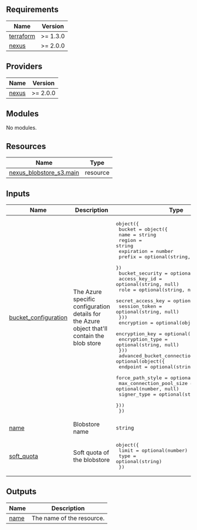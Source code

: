 ## Requirements

| Name | Version |
|------|---------|
| <a name="requirement_terraform"></a> [terraform](#requirement\_terraform) | >= 1.3.0 |
| <a name="requirement_nexus"></a> [nexus](#requirement\_nexus) | >= 2.0.0 |

## Providers

| Name | Version |
|------|---------|
| <a name="provider_nexus"></a> [nexus](#provider\_nexus) | >= 2.0.0 |

## Modules

No modules.

## Resources

| Name | Type |
|------|------|
| [nexus_blobstore_s3.main](https://registry.terraform.io/providers/datadrivers/nexus/latest/docs/resources/blobstore_s3) | resource |

## Inputs

| Name | Description | Type | Default | Required |
|------|-------------|------|---------|:--------:|
| <a name="input_bucket_configuration"></a> [bucket\_configuration](#input\_bucket\_configuration) | The Azure specific configuration details for the Azure object that'll contain the blob store | <pre>object({<br>    bucket = object({<br>      name       = string<br>      region     = string<br>      expiration = number<br>      prefix     = optional(string, null)<br>    })<br>    bucket_security = optional(object({<br>      access_key_id     = optional(string, null)<br>      role              = optional(string, null)<br>      secret_access_key = optional(string, null)<br>      session_token     = optional(string, null)<br>    }))<br>    encryption = optional(object({<br>      encryption_key  = optional(string, null)<br>      encryption_type = optional(string, null)<br>    }))<br>    advanced_bucket_connection = optional(object({<br>      endpoint                 = optional(string, null)<br>      force_path_style         = optional(bool, null)<br>      max_connection_pool_size = optional(number, null)<br>      signer_type              = optional(string, null)<br>    }))<br>  })</pre> | n/a | yes |
| <a name="input_name"></a> [name](#input\_name) | Blobstore name | `string` | n/a | yes |
| <a name="input_soft_quota"></a> [soft\_quota](#input\_soft\_quota) | Soft quota of the blobstore | <pre>object({<br>    limit = optional(number)<br>    type  = optional(string)<br>  })</pre> | `null` | no |

## Outputs

| Name | Description |
|------|-------------|
| <a name="output_name"></a> [name](#output\_name) | The name of the resource. |
